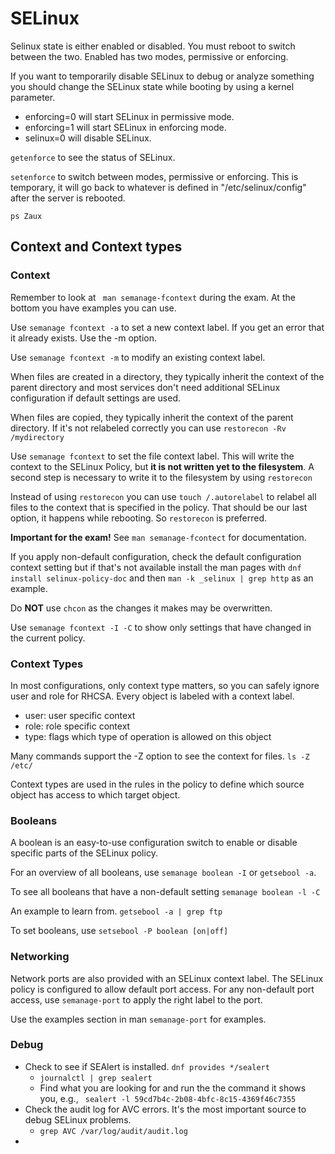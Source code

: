 # SELinux

Selinux state is either enabled or disabled. You must reboot to switch between the two.
Enabled has two modes, permissive or enforcing.

If you want to temporarily disable SELinux to debug or analyze something you should
change the SELinux state while booting by using a kernel parameter.

- enforcing=0 will start SELinux in permissive mode. 
- enforcing=1 will start SELinux in enforcing mode.
- selinux=0 will disable SELinux.

``getenforce`` to see the status of SELinux.

``setenforce`` to switch between modes, permissive or enforcing. This is temporary, it will go back
to whatever is defined in "/etc/selinux/config" after the server is rebooted.

``ps Zaux``

## Context and Context types

### Context

Remember to look at `` man semanage-fcontext`` during the exam. At the bottom you have examples you can use.

Use ``semanage fcontext -a`` to set a new context label. If you get an error that it already exists. Use the -m option.

Use ``semanage fcontext -m`` to modify an existing context label.

When files are created in a directory, they typically inherit the context of the parent directory and most services don't need additional SELinux configuration if default settings are used.

When files are copied, they typically inherit the context of the parent directory. If it's not relabeled correctly you can use ``restorecon -Rv /mydirectory`` 

Use ``semanage fcontext`` to set the file context label. This will write the context to the SELinux Policy, but **it is not written yet to the filesystem**.
A second step is necessary to write it to the filesystem by using ``restorecon``

Instead of using ``restorecon`` you can use ``touch /.autorelabel`` to relabel all files to the context that is specified in the policy. That should be our last option, it happens while rebooting.
So ``restorecon`` is preferred.

**Important for the exam!** See ``man semanage-fcontect`` for documentation.

If you apply non-default configuration, check the default configuration context setting but if that's not available install the man pages with  ``dnf install selinux-policy-doc`` and then ``man -k _selinux | grep http`` as an example.

Do **NOT** use ``chcon`` as the changes it makes may be overwritten.

Use ``semanage fcontext -I -C`` to show only settings that have changed in the current policy.

### Context Types

In most configurations, only context type matters, so you can safely ignore user and role for RHCSA. Every object is labeled with a context label.

- user: user specific context
- role: role specific context
- type: flags which type of operation is allowed on this object


Many commands support the -Z option to see the context for files.
``ls -Z /etc/``

Context types are used in the rules in the policy to define which source object has access to which target object.

### Booleans

A boolean is an easy-to-use configuration switch to enable or disable specific parts of the SELinux policy.

For an overview of all booleans, use ``semanage boolean -I`` or ``getsebool -a``.

To see all booleans that have a non-default setting ``semanage boolean -l -C`` 

An example to learn from. ``getsebool -a | grep ftp``

To set booleans, use ``setsebool -P boolean [on|off]``

### Networking

Network ports are also provided with an SELinux context label. The SELinux policy is configured to allow default port access. For any non-default port access, use ``semanage-port`` to apply the right label to the port.

Use the examples section in man ``semanage-port`` for examples.

### Debug

- Check to see if SEAlert is installed. ``dnf provides */sealert``
  - ``journalctl | grep sealert``
  - Find what you are looking for and run the the command it shows you, e.g., `` sealert -l 59cd7b4c-2b08-4bfc-8c15-4369f46c7355``
- Check the audit log for AVC errors. It's the most important source to debug SELinux problems.
  - ``grep AVC /var/log/audit/audit.log``
- 
